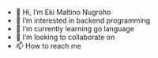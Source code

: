 - 👋 Hi, I’m Eki Maltino Nugroho
- 👀 I’m interested in backend programming
- 🌱 I’m currently learning go language
- 💞️ I’m looking to collaborate on 
- 📫 How to reach me 

<!---
ekynug2/ekynug2 is a ✨ special ✨ repository because its `README.md` (this file) appears on your GitHub profile.
You can click the Preview link to take a look at your changes.
--->
